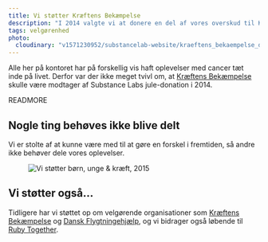 ```yaml
---
title: Vi støtter Kræftens Bekæmpelse
description: "I 2014 valgte vi at donere en del af vores overskud til Kræftens Bekæmpelse og dermed støtte deres kamp for børn og unge"
tags: velgørenhed
photo:
  cloudinary: "v1571230952/substancelab-website/kraeftens_bekaempelse_diplom"
---
```

Alle her på kontoret har på forskellig vis haft oplevelser med cancer tæt inde på livet. Derfor var der ikke meget tvivl om, at [Kræftens Bekæmpelse](https://www.cancer.dk/) skulle være modtager af Substance Labs jule-donation i 2014.

READMORE

## Nogle ting behøves ikke blive delt

Vi er stolte af at kunne være med til at gøre en forskel i fremtiden, så andre ikke behøver dele vores oplevelser.

<figure><img src="/images/articles/kraeftens_bekaempelse_2014.png" alt="Vi støtter børn, unge &amp; kræft, 2015"></figure>

## Vi støtter også...

Tidligere har vi støttet op om velgørende organisationer som [Kræftens Bekæmpelse](https://www.cancer.dk/) og [Dansk Flygtningehjælp](https://flygtning.dk/), og vi bidrager også løbende til [Ruby Together](https://www.rubytogether.com).
